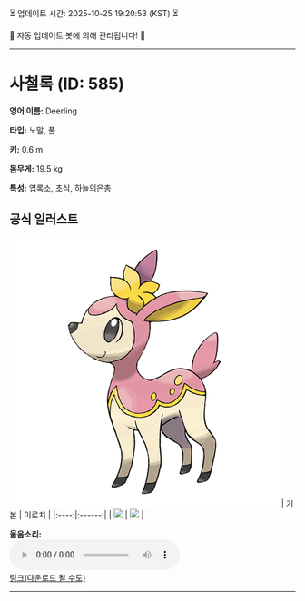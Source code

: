 
⏳ 업데이트 시간: 2025-10-25 19:20:53 (KST) ⏳

🤖 자동 업데이트 봇에 의해 관리됩니다! 🤖

---

# 사철록 (ID: 585)
**영어 이름:** Deerling

**타입:** 노말, 풀

**키:** 0.6 m

**몸무게:** 19.5 kg

**특성:** 엽록소, 초식, 하늘의은총

## 공식 일러스트
![](https://raw.githubusercontent.com/PokeAPI/sprites/master/sprites/pokemon/other/official-artwork/585.png)
| 기본 | 이로치 |
|:----:|:------:|
| <img src="http://play.pokemonshowdown.com/sprites/ani/deerling.gif" width="200"> | <img src="http://play.pokemonshowdown.com/sprites/ani-shiny/deerling.gif" width="200"> |

**울음소리:**<br><audio controls src="https://raw.githubusercontent.com/PokeAPI/cries/main/cries/pokemon/latest/585.ogg"></audio><br> [링크(다운로드 될 수도)](https://raw.githubusercontent.com/PokeAPI/cries/main/cries/pokemon/latest/585.ogg)


---
